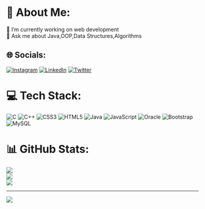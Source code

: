 # 💫 About Me:
🔭 I’m currently working on web development<br>💬 Ask me about Java,OOP,Data Structures,Algorithms<br>


## 🌐 Socials:
[![Instagram](https://img.shields.io/badge/Instagram-%23E4405F.svg?logo=Instagram&logoColor=white)](https://instagram.com/bahajyy) [![LinkedIn](https://img.shields.io/badge/LinkedIn-%230077B5.svg?logo=linkedin&logoColor=white)](https://linkedin.com/in/bahajyy) [![Twitter](https://img.shields.io/badge/Twitter-%231DA1F2.svg?logo=Twitter&logoColor=white)](https://twitter.com/bahajyy) 

# 💻 Tech Stack:
![C](https://img.shields.io/badge/c-%2300599C.svg?style=for-the-badge&logo=c&logoColor=white) ![C++](https://img.shields.io/badge/c++-%2300599C.svg?style=for-the-badge&logo=c%2B%2B&logoColor=white) ![CSS3](https://img.shields.io/badge/css3-%231572B6.svg?style=for-the-badge&logo=css3&logoColor=white) ![HTML5](https://img.shields.io/badge/html5-%23E34F26.svg?style=for-the-badge&logo=html5&logoColor=white) ![Java](https://img.shields.io/badge/java-%23ED8B00.svg?style=for-the-badge&logo=java&logoColor=white) ![JavaScript](https://img.shields.io/badge/javascript-%23323330.svg?style=for-the-badge&logo=javascript&logoColor=%23F7DF1E) ![Oracle](https://img.shields.io/badge/Oracle-F80000?style=for-the-badge&logo=oracle&logoColor=white) ![Bootstrap](https://img.shields.io/badge/bootstrap-%23563D7C.svg?style=for-the-badge&logo=bootstrap&logoColor=white) ![MySQL](https://img.shields.io/badge/mysql-%2300f.svg?style=for-the-badge&logo=mysql&logoColor=white) 
# 📊 GitHub Stats:
![](https://github-readme-stats.vercel.app/api?username=bahajyy&theme=dark&hide_border=false&include_all_commits=false&count_private=false)<br/>
![](https://github-readme-streak-stats.herokuapp.com/?user=bahajyy&theme=dark&hide_border=false)<br/>
![](https://github-readme-stats.vercel.app/api/top-langs/?username=bahajyy&theme=dark&hide_border=false&include_all_commits=false&count_private=false&layout=compact)

---
[![](https://visitcount.itsvg.in/api?id=bahajyy&icon=0&color=0)](https://visitcount.itsvg.in)

<!-- Proudly created with GPRM ( https://gprm.itsvg.in ) -->
